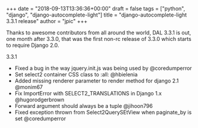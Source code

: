 +++
date = "2018-09-13T13:36:36+00:00"
draft = false
tags = ["python", "django", "django-autocomplete-light"]
title = "django-autocomplete-light 3.3.1 release"
author = "jpic"
+++

Thanks to awesome contributors from all around the world, DAL 3.3.1 is out, one month after 3.3.0, that was the first non-rc release of 3.3.0 which starts to require Django 2.0.

3.3.1

  - Fixed a bug in the way jquery.init.js was being used by @coredumperror
  - Set select2 container CSS class to :all: @hbielenia
  - Added missing renderer parameter to render method for django 2.1 @monim67
  - Fix ImportError with SELECT2_TRANSLATIONS in Django 1.x @hugorodgerbrown
  - Forward argument should always be a tuple @jihoon796
  - Fixed exception thrown from Select2QuerySEtView when paginate_by is set
    @coredumperror
